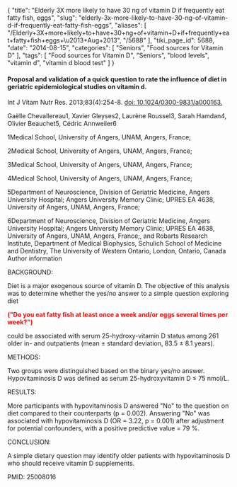 {
    "title": "Elderly 3X more likely to have 30 ng of vitamin D if frequently eat fatty fish, eggs",
    "slug": "elderly-3x-more-likely-to-have-30-ng-of-vitamin-d-if-frequently-eat-fatty-fish-eggs",
    "aliases": [
        "/Elderly+3X+more+likely+to+have+30+ng+of+vitamin+D+if+frequently+eat+fatty+fish+eggs+\u2013+Aug+2013",
        "/5688"
    ],
    "tiki_page_id": 5688,
    "date": "2014-08-15",
    "categories": [
        "Seniors",
        "Food sources for Vitamin D"
    ],
    "tags": [
        "Food sources for Vitamin D",
        "Seniors",
        "blood levels",
        "vitamin d",
        "vitamin d blood test"
    ]
}


#### Proposal and validation of a quick question to rate the influence of diet in geriatric epidemiological studies on vitamin d.

Int J Vitam Nutr Res. 2013;83(4):254-8. [doi: 10.1024/0300-9831/a000163.](https://doi.org/10.1024/0300-9831/a000163.)

Gaëlle Chevallereau1, Xavier Gleyses2, Laurène Roussel3, Sarah Hamdan4, Olivier Beauchet5, Cédric Annweiler6

1Medical School, University of Angers, UNAM, Angers, France;

2Medical School, University of Angers, UNAM, Angers, France;

3Medical School, University of Angers, UNAM, Angers, France;

4Medical School, University of Angers, UNAM, Angers, France;

5Department of Neuroscience, Division of Geriatric Medicine, Angers University Hospital; Angers University Memory Clinic; UPRES EA 4638, University of Angers, UNAM, Angers, France;

6Department of Neuroscience, Division of Geriatric Medicine, Angers University Hospital; Angers University Memory Clinic; UPRES EA 4638, University of Angers, UNAM, Angers, France;, and Robarts Research Institute, Department of Medical Biophysics, Schulich School of Medicine and Dentistry, The University of Western Ontario, London, Ontario, Canada Author information

BACKGROUND:

Diet is a major exogenous source of vitamin D. The objective of this analysis was to determine whether the yes/no answer to a simple question exploring diet 

 **<span style="color:#F00;">("Do you eat fatty fish at least once a week and/or eggs several times per week?")</span>**  

could be associated with serum 25-hydroxy-vitamin D status among 261 older in- and outpatients (mean ± standard deviation, 83.5 ± 8.1 years).

METHODS:

Two groups were distinguished based on the binary yes/no answer. Hypovitaminosis D was defined as serum 25-hydroxyvitamin D ≤ 75 nmol/L.

RESULTS:

More participants with hypovitaminosis D answered "No" to the question on diet compared to their counterparts (p = 0.002). Answering "No" was associated with hypovitaminosis D (OR = 3.22, p = 0.001) after adjustment for potential confounders, with a positive predictive value = 79 %.

CONCLUSION:

A simple dietary question may identify older patients with hypovitaminosis D who should receive vitamin D supplements.

PMID: 25008016